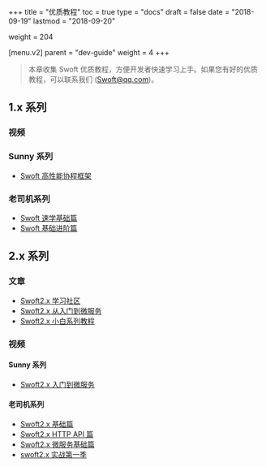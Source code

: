 +++
title = "优质教程"
toc = true
type = "docs"
draft = false
date = "2018-09-19"
lastmod = "2018-09-20"

weight = 204

[menu.v2]
  parent = "dev-guide"
  weight = 4
+++

> 本章收集 Swoft 优质教程，方便开发者快速学习上手。如果您有好的优质教程，可以联系我们 (Swoft@qq.com)。

## 1.x 系列

### 视频

### Sunny 系列

- [Swoft 高性能协程框架](http://www.yzmedu.com/course/263)

### 老司机系列

- [Swoft 速学基础篇](http://www.jtthink.com/course/65#1325)
- [Swoft 基础进阶篇](http://www.jtthink.com/course/73)

## 2.x 系列

### 文章

- [Swoft2.x 学习社区](https://learnku.com/swoft)
- [Swoft2.x 从入门到微服务](https://www.kancloud.cn/sphynx/swoft)
- [Swoft2.x 小白系列教程](https://8code.net/index/index/blog/type/back)

### 视频

#### Sunny 系列

- [Swoft2.x 入门到微服务](https://study.163.com/course/introduction.htm?courseId=1006515006)

#### 老司机系列

- [Swoft2.x 基础篇](http://www.jtthink.com/course/65)
- [Swoft2.x HTTP API 篇](http://www.jtthink.com/course/87)
- [Swoft2.x 微服务基础篇](http://www.jtthink.com/course/93)
- [swoft2.x 实战第一季](http://www.jtthink.com/course/98)
